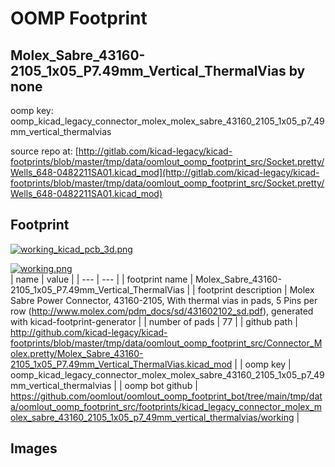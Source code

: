 # OOMP Footprint  
## Molex_Sabre_43160-2105_1x05_P7.49mm_Vertical_ThermalVias  by none  
  
oomp key: oomp_kicad_legacy_connector_molex_molex_sabre_43160_2105_1x05_p7_49mm_vertical_thermalvias  
  
source repo at: [http://gitlab.com/kicad-legacy/kicad-footprints/blob/master/tmp/data/oomlout_oomp_footprint_src/Socket.pretty/Wells_648-0482211SA01.kicad_mod](http://gitlab.com/kicad-legacy/kicad-footprints/blob/master/tmp/data/oomlout_oomp_footprint_src/Socket.pretty/Wells_648-0482211SA01.kicad_mod)  
## Footprint  
  
[![working_kicad_pcb_3d.png](working_kicad_pcb_3d_600.png)](working_kicad_pcb_3d.png)  
  
[![working.png](working_600.png)](working.png)  
| name | value | 
| --- | --- | 
| footprint name | Molex_Sabre_43160-2105_1x05_P7.49mm_Vertical_ThermalVias | 
| footprint description | Molex Sabre Power Connector, 43160-2105, With thermal vias in pads, 5 Pins per row (http://www.molex.com/pdm_docs/sd/431602102_sd.pdf), generated with kicad-footprint-generator | 
| number of pads | 77 | 
| github path | http://github.com/kicad-legacy/kicad-footprints/blob/master/tmp/data/oomlout_oomp_footprint_src/Connector_Molex.pretty/Molex_Sabre_43160-2105_1x05_P7.49mm_Vertical_ThermalVias.kicad_mod | 
| oomp key | oomp_kicad_legacy_connector_molex_molex_sabre_43160_2105_1x05_p7_49mm_vertical_thermalvias | 
| oomp bot github | https://github.com/oomlout/oomlout_oomp_footprint_bot/tree/main/tmp/data/oomlout_oomp_footprint_src/footprints/kicad_legacy_connector_molex_molex_sabre_43160_2105_1x05_p7_49mm_vertical_thermalvias/working | 
## Images  
